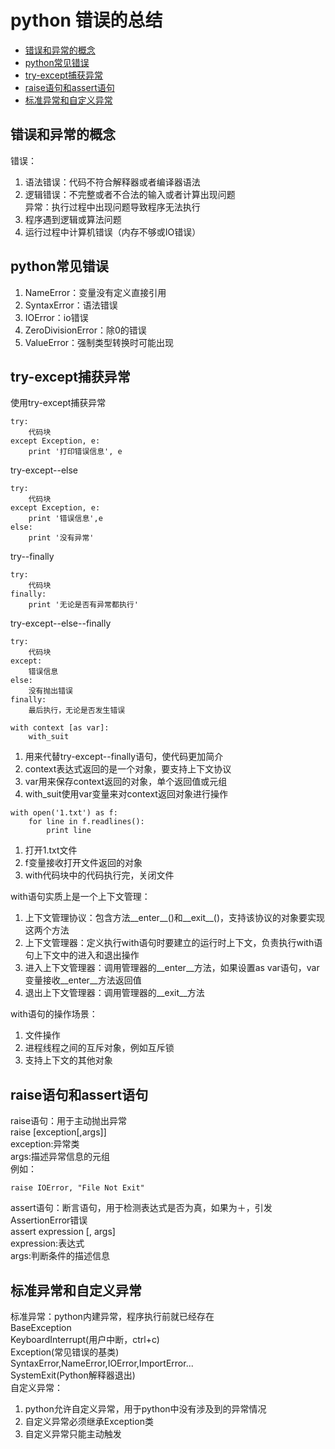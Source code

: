 # python 错误的总结

* [错误和异常的概念](#错误和异常的概念)
* [python常见错误](#python常见错误)
* [try-except捕获异常](#try-except捕获异常)
* [raise语句和assert语句](#raise语句和assert语句)
* [标准异常和自定义异常](#标准异常和自定义异常)

## 错误和异常的概念
错误：  
1. 语法错误：代码不符合解释器或者编译器语法  
2. 逻辑错误：不完整或者不合法的输入或者计算出现问题  
异常：执行过程中出现问题导致程序无法执行  
1. 程序遇到逻辑或算法问题  
2. 运行过程中计算机错误（内存不够或IO错误）  

## python常见错误
1. NameError：变量没有定义直接引用  
2. SyntaxError：语法错误  
3. IOError：io错误
4. ZeroDivisionError：除0的错误  
5. ValueError：强制类型转换时可能出现  

## try-except捕获异常
使用try-except捕获异常  
```
try:
    代码块
except Exception, e:
    print '打印错误信息', e
```
try-except--else
```
try:
    代码块
except Exception, e:
    print '错误信息',e
else:
    print '没有异常'
```
try--finally
```
try:
    代码块
finally:
    print '无论是否有异常都执行'
```
try-except--else--finally
```
try:
    代码块
except:
    错误信息
else:
    没有抛出错误
finally:
    最后执行，无论是否发生错误
```
```
with context [as var]:  
    with_suit
``` 
1. 用来代替try-except--finally语句，使代码更加简介
2. context表达式返回的是一个对象，要支持上下文协议
3. var用来保存context返回的对象，单个返回值或元组
4. with_suit使用var变量来对context返回对象进行操作
```
with open('1.txt') as f:
    for line in f.readlines():
        print line
```
1. 打开1.txt文件
2. f变量接收打开文件返回的对象
3. with代码块中的代码执行完，关闭文件

with语句实质上是一个上下文管理：  
1. 上下文管理协议：包含方法__enter__()和__exit__()，支持该协议的对象要实现这两个方法  
2. 上下文管理器：定义执行with语句时要建立的运行时上下文，负责执行with语句上下文中的进入和退出操作  
3. 进入上下文管理器：调用管理器的__enter__方法，如果设置as var语句，var变量接收__enter__方法返回值  
4. 退出上下文管理器：调用管理器的__exit__方法  

with语句的操作场景：  
1. 文件操作
2. 进程线程之间的互斥对象，例如互斥锁
3. 支持上下文的其他对象

## raise语句和assert语句
raise语句：用于主动抛出异常  
raise [exception[,args]]  
exception:异常类  
args:描述异常信息的元组  
例如：
```
raise IOError, "File Not Exit"
```
assert语句：断言语句，用于检测表达式是否为真，如果为＋，引发AssertionError错误  
assert expression [, args]  
expression:表达式  
args:判断条件的描述信息  

## 标准异常和自定义异常
标准异常：python内建异常，程序执行前就已经存在  
BaseException  
    KeyboardInterrupt(用户中断，ctrl+c)  
    Exception(常见错误的基类)  
        SyntaxError,NameError,IOError,ImportError...  
    SystemExit(Python解释器退出)  
自定义异常：
1. python允许自定义异常，用于python中没有涉及到的异常情况  
2. 自定义异常必须继承Exception类  
3. 自定义异常只能主动触发  
